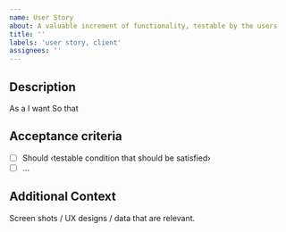 ```yaml
---
name: User Story
about: A valuable increment of functionality, testable by the users
title: ''
labels: 'user story, client'
assignees: ''
---
```


## Description

As a <persona or stakeholder type>
I want <some software feature>
So that <some business value>

## Acceptance criteria

- [ ] Should ‹testable condition that should be satisfied›
- [ ] …

## Additional Context

Screen shots / UX designs / data that are relevant.
